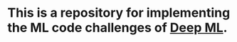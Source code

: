 # This is a repository for implementing the ML code challenges of [Deep ML](https://www.deep-ml.com/).
